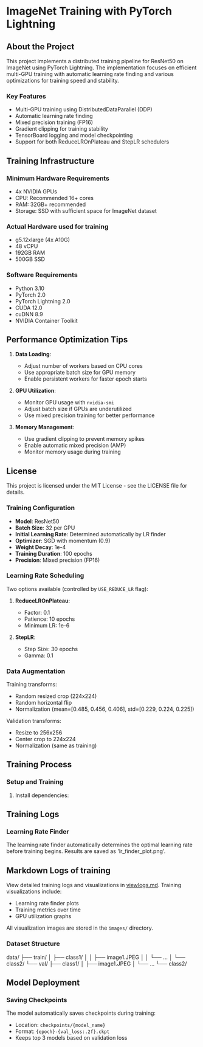 # ImageNet Training with PyTorch Lightning

## About the Project
This project implements a distributed training pipeline for ResNet50 on ImageNet using PyTorch Lightning. The implementation focuses on efficient multi-GPU training with automatic learning rate finding and various optimizations for training speed and stability.

### Key Features
- Multi-GPU training using DistributedDataParallel (DDP)
- Automatic learning rate finding
- Mixed precision training (FP16)
- Gradient clipping for training stability
- TensorBoard logging and model checkpointing
- Support for both ReduceLROnPlateau and StepLR schedulers

## Training Infrastructure

### Minimum Hardware Requirements
- 4x NVIDIA GPUs
- CPU: Recommended 16+ cores
- RAM: 32GB+ recommended
- Storage: SSD with sufficient space for ImageNet dataset

### Actual Hardware used for training
- g5.12xlarge (4x A10G)
- 48 vCPU
- 192GB RAM
- 500GB SSD

### Software Requirements
- Python 3.10
- PyTorch 2.0
- PyTorch Lightning 2.0
- CUDA 12.0
- cuDNN 8.9
- NVIDIA Container Toolkit

## Performance Optimization Tips
1. **Data Loading**:
   - Adjust number of workers based on CPU cores
   - Use appropriate batch size for GPU memory
   - Enable persistent workers for faster epoch starts

2. **GPU Utilization**:
   - Monitor GPU usage with `nvidia-smi`
   - Adjust batch size if GPUs are underutilized
   - Use mixed precision training for better performance

3. **Memory Management**:
   - Use gradient clipping to prevent memory spikes
   - Enable automatic mixed precision (AMP)
   - Monitor memory usage during training

## License
This project is licensed under the MIT License - see the LICENSE file for details. 

### Training Configuration
- **Model**: ResNet50
- **Batch Size**: 32 per GPU
- **Initial Learning Rate**: Determined automatically by LR finder
- **Optimizer**: SGD with momentum (0.9)
- **Weight Decay**: 1e-4
- **Training Duration**: 100 epochs
- **Precision**: Mixed precision (FP16)

### Learning Rate Scheduling
Two options available (controlled by `USE_REDUCE_LR` flag):
1. **ReduceLROnPlateau**:
   - Factor: 0.1
   - Patience: 10 epochs
   - Minimum LR: 1e-6

2. **StepLR**:
   - Step Size: 30 epochs
   - Gamma: 0.1

### Data Augmentation
Training transforms:
- Random resized crop (224x224)
- Random horizontal flip
- Normalization (mean=[0.485, 0.456, 0.406], std=[0.229, 0.224, 0.225])

Validation transforms:
- Resize to 256x256
- Center crop to 224x224
- Normalization (same as training)

## Training Process

### Setup and Training
1. Install dependencies: 
## Training Logs

### Learning Rate Finder
The learning rate finder automatically determines the optimal learning rate before training begins. Results are saved as 'lr_finder_plot.png'.

## Markdown Logs of training
View detailed training logs and visualizations in [viewlogs.md](viewlogs.md). Training visualizations include:
- Learning rate finder plots
- Training metrics over time
- GPU utilization graphs

All visualization images are stored in the `images/` directory. 

### Dataset Structure 
data/
├── train/
│ ├── class1/
│ │ ├── image1.JPEG
│ │ └── ...
│ └── class2/
└── val/
├── class1/
│ ├── image1.JPEG
│ └── ...
└── class2/


## Model Deployment

### Saving Checkpoints
The model automatically saves checkpoints during training:
- Location: `checkpoints/{model_name}`
- Format: `{epoch}-{val_loss:.2f}.ckpt`
- Keeps top 3 models based on validation loss

